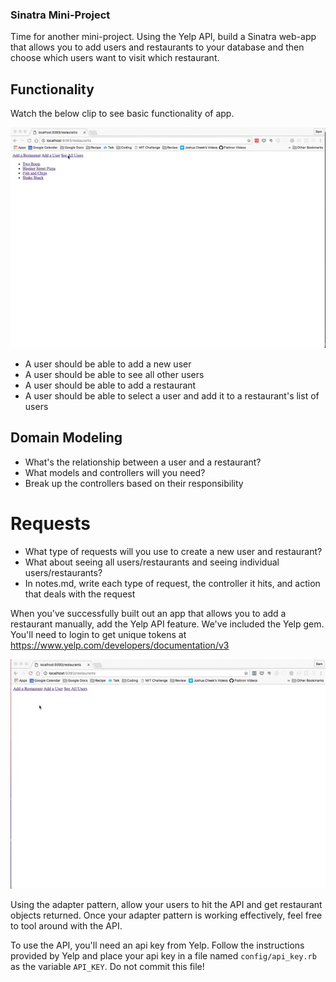 ### Sinatra Mini-Project

Time for another mini-project. Using the Yelp API, build a Sinatra web-app that allows you to add users and restaurants to your database and then choose which users want to visit which restaurant.

## Functionality
Watch the below clip to see basic functionality of app.

<img src="/gifs/BasicSinatraApp.gif">

- A user should be able to add a new user
- A user should be able to see all other users
- A user should be able to add a restaurant
- A user should be able to select a user and add it to a restaurant's list of users

## Domain Modeling
- What's the relationship between a user and a restaurant?
- What models and controllers will you need?
- Break up the controllers based on their responsibility

# Requests
- What type of requests will you use to create a new user and restaurant?
- What about seeing all users/restaurants and seeing individual users/restaurants?
- In notes.md, write each type of request, the controller it hits, and action that deals with the request

When you've successfully built out an app that allows you to add a restaurant manually, add the Yelp API feature. We've included the Yelp gem. You'll need to login to get unique tokens at https://www.yelp.com/developers/documentation/v3

<img src="/gifs/BasicSinatraAppwithAdapterPattern.gif">

Using the adapter pattern, allow your users to hit the API and get restaurant objects returned. Once your adapter pattern is working effectively, feel free to tool around with the API.

To use the API, you'll need an api key from Yelp. Follow the instructions provided by Yelp and place your api key in a file named `config/api_key.rb` as the variable `API_KEY`. Do not commit this file!

